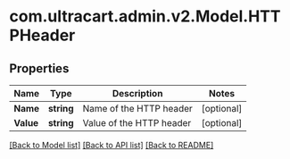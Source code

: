 # com.ultracart.admin.v2.Model.HTTPHeader
## Properties

Name | Type | Description | Notes
------------ | ------------- | ------------- | -------------
**Name** | **string** | Name of the HTTP header | [optional] 
**Value** | **string** | Value of the HTTP header | [optional] 


[[Back to Model list]](../README.md#documentation-for-models) [[Back to API list]](../README.md#documentation-for-api-endpoints) [[Back to README]](../README.md)


